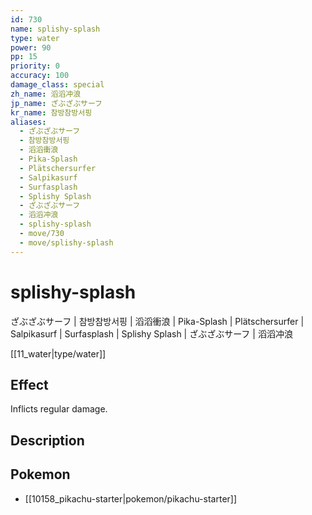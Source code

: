 ```yaml
---
id: 730
name: splishy-splash
type: water
power: 90
pp: 15
priority: 0
accuracy: 100
damage_class: special
zh_name: 滔滔冲浪
jp_name: ざぶざぶサーフ
kr_name: 참방참방서핑
aliases:
  - ざぶざぶサーフ
  - 참방참방서핑
  - 滔滔衝浪
  - Pika-Splash
  - Plätschersurfer
  - Salpikasurf
  - Surfasplash
  - Splishy Splash
  - ざぶざぶサーフ
  - 滔滔冲浪
  - splishy-splash
  - move/730
  - move/splishy-splash
---
```

# splishy-splash
    
ざぶざぶサーフ | 참방참방서핑 | 滔滔衝浪 | Pika-Splash | Plätschersurfer | Salpikasurf | Surfasplash | Splishy Splash | ざぶざぶサーフ | 滔滔冲浪

[[11_water|type/water]]

## Effect

Inflicts regular damage.

## Description



## Pokemon

- [[10158_pikachu-starter|pokemon/pikachu-starter]]

